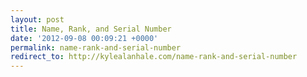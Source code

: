 ```yaml
---
layout: post
title: Name, Rank, and Serial Number
date: '2012-09-08 00:09:21 +0000'
permalink: name-rank-and-serial-number
redirect_to: http://kylealanhale.com/name-rank-and-serial-number
---
```

